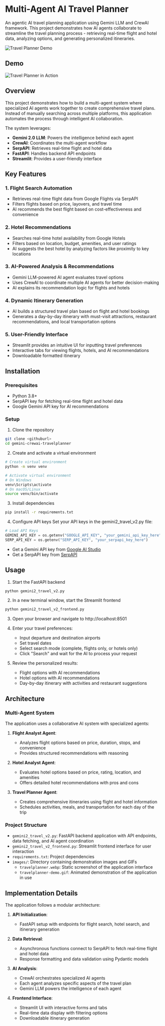# Multi-Agent AI Travel Planner

An agentic AI travel planning application using Gemini LLM and CrewAI framework. This project demonstrates how AI agents collaborate to streamline the travel planning process - retrieving real-time flight and hotel data, analyzing options, and generating personalized itineraries.

![Travel Planner Demo](travelplanner.webp)

## Demo

![Travel Planner in Action](travelplanner-demo.gif)

## Overview

This project demonstrates how to build a multi-agent system where specialized AI agents work together to create comprehensive travel plans. Instead of manually searching across multiple platforms, this application automates the process through intelligent AI collaboration.

The system leverages:

- **Gemini 2.0 LLM**: Powers the intelligence behind each agent
- **CrewAI**: Coordinates the multi-agent workflow
- **SerpAPI**: Retrieves real-time flight and hotel data
- **FastAPI**: Handles backend API endpoints
- **Streamlit**: Provides a user-friendly interface

## Key Features

### 1. Flight Search Automation

- Retrieves real-time flight data from Google Flights via SerpAPI
- Filters flights based on price, layovers, and travel time
- AI recommends the best flight based on cost-effectiveness and convenience

### 2. Hotel Recommendations

- Searches real-time hotel availability from Google Hotels
- Filters based on location, budget, amenities, and user ratings
- AI suggests the best hotel by analyzing factors like proximity to key locations

### 3. AI-Powered Analysis & Recommendations

- Gemini LLM-powered AI agent evaluates travel options
- Uses CrewAI to coordinate multiple AI agents for better decision-making
- AI explains its recommendation logic for flights and hotels

### 4. Dynamic Itinerary Generation

- AI builds a structured travel plan based on flight and hotel bookings
- Generates a day-by-day itinerary with must-visit attractions, restaurant recommendations, and local transportation options

### 5. User-Friendly Interface

- Streamlit provides an intuitive UI for inputting travel preferences
- Interactive tabs for viewing flights, hotels, and AI recommendations
- Downloadable formatted itinerary

## Installation

### Prerequisites

- Python 3.8+
- SerpAPI key for fetching real-time flight and hotel data
- Google Gemini API key for AI recommendations

### Setup

1. Clone the repository

```bash
git clone <githuburl>
cd gemini-crewai-travelplanner
```

2. Create and activate a virtual environment

```bash
# Create virtual environment
python -m venv venv

# Activate virtual environment
# On Windows
venv\Scripts\activate
# On macOS/Linux
source venv/bin/activate
```

3. Install dependencies

```bash
pip install -r requirements.txt
```

4. Configure API keys
   Set your API keys in the gemini2_travel_v2.py file:

```python
# Load API Keys
GEMINI_API_KEY = os.getenv("GOOGLE_API_KEY", "your_gemini_api_key_here")
SERP_API_KEY = os.getenv("SERP_API_KEY", "your_serpapi_key_here")
```

- Get a Gemini API key from [Google AI Studio](https://makersuite.google.com/)
- Get a SerpAPI key from [SerpAPI](https://serpapi.com/)

## Usage

1. Start the FastAPI backend

```bash
python gemini2_travel_v2.py
```

2. In a new terminal window, start the Streamlit frontend

```bash
python gemini2_travel_v2_frontend.py
```

3. Open your browser and navigate to http://localhost:8501

4. Enter your travel preferences:

   - Input departure and destination airports
   - Set travel dates
   - Select search mode (complete, flights only, or hotels only)
   - Click "Search" and wait for the AI to process your request

5. Review the personalized results:
   - Flight options with AI recommendations
   - Hotel options with AI recommendations
   - Day-by-day itinerary with activities and restaurant suggestions

## Architecture

### Multi-Agent System

The application uses a collaborative AI system with specialized agents:

1. **Flight Analyst Agent**:

   - Analyzes flight options based on price, duration, stops, and convenience
   - Provides structured recommendations with reasoning

2. **Hotel Analyst Agent**:

   - Evaluates hotel options based on price, rating, location, and amenities
   - Offers detailed hotel recommendations with pros and cons

3. **Travel Planner Agent**:
   - Creates comprehensive itineraries using flight and hotel information
   - Schedules activities, meals, and transportation for each day of the trip

### Project Structure

- `gemini2_travel_v2.py`: FastAPI backend application with API endpoints, data fetching, and AI agent coordination
- `gemini2_travel_v2_frontend.py`: Streamlit frontend interface for user interaction
- `requirements.txt`: Project dependencies
- `images/`: Directory containing demonstration images and GIFs
  - `travelplanner.webp`: Static screenshot of the application interface
  - `travelplanner-demo.gif`: Animated demonstration of the application in use

## Implementation Details

The application follows a modular architecture:

1. **API Initialization**:

   - FastAPI setup with endpoints for flight search, hotel search, and itinerary generation

2. **Data Retrieval**:

   - Asynchronous functions connect to SerpAPI to fetch real-time flight and hotel data
   - Response formatting and data validation using Pydantic models

3. **AI Analysis**:

   - CrewAI orchestrates specialized AI agents
   - Each agent analyzes specific aspects of the travel plan
   - Gemini LLM powers the intelligence of each agent

4. **Frontend Interface**:
   - Streamlit UI with interactive forms and tabs
   - Real-time data display with filtering options
   - Downloadable itinerary generation

